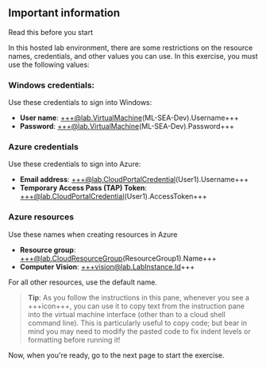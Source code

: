 ## Important information

Read this before you start

In this hosted lab environment, there are some restrictions on the resource names, credentials, and other values you can use. In this exercise, you must use the following values:

### Windows credentials:

Use these credentials to sign into Windows:

- **User name**: +++@lab.VirtualMachine(ML-SEA-Dev).Username+++
- **Password**: +++@lab.VirtualMachine(ML-SEA-Dev).Password+++

### Azure credentials

Use these credentials to sign into Azure:

- **Email address**: +++@lab.CloudPortalCredential(User1).Username+++
- **Temporary Access Pass (TAP) Token**: +++@lab.CloudPortalCredential(User1).AccessToken+++

### Azure resources

Use these names when creating resources in Azure

- **Resource group**: +++@lab.CloudResourceGroup(ResourceGroup1).Name+++
- **Computer Vision**: +++vision@lab.LabInstance.Id+++

For all other resources, use the default name.

> **Tip**: As you follow the instructions in this pane, whenever you see a +++icon+++, you can use it to copy text from the instruction pane into the virtual machine interface (other than to a cloud shell command line). This is particularly useful to copy code; but bear in mind you may need to modify the pasted code to fix indent levels or formatting before running it!

Now, when you're ready, go to the next page to start the exercise.
